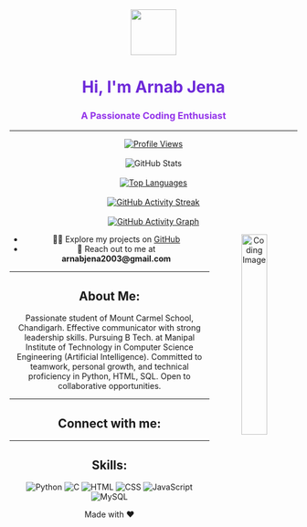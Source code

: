 <!DOCTYPE html>
<html lang="en">
<head>
  <meta charset="UTF-8">
  <link rel="stylesheet" href="https://cdnjs.cloudflare.com/ajax/libs/font-awesome/5.15.4/css/all.min.css">
</head>
<body>

<div align="center">
  <img src="https://media.giphy.com/media/hvRJCLFzcasrR4ia7z/giphy.gif" width="80"> 
  <h1 style="color: #6D28D9;">Hi, I'm Arnab Jena</h1>
  <h3 style="color: #9333EA;">A Passionate Coding Enthusiast</h3>
  <hr>
  <a href="https://komarev.com/ghpvc/?username=arnabjena007&label=Profile%20Views&color=0e75b6&style=flat-square" target="_blank">
    <img src="https://komarev.com/ghpvc/?username=arnabjena007&label=Profile%20Views&color=0e75b6&style=flat-square" alt="Profile Views" style="background-color: transparent;">
  </a>
  <br><br>
  <img src="https://github-readme-stats.vercel.app/api?username=arnabjena007&show_icons=true&theme=dark" alt="GitHub Stats" style="background-color: transparent;">
  <br><br>
  <a href="https://github.com/arnabjena007/github-readme-activity-graph" target="_blank">
    <img src="https://github-readme-stats.vercel.app/api/top-langs/?username=arnabjena007&layout=compact&theme=dark" alt="Top Languages" style="background-color: transparent;">
  </a>
  <br><br>
  <a href="https://github.com/arnabjena007/github-readme-activity-graph" target="_blank">
    <img src="https://github-readme-streak-stats.herokuapp.com/?user=arnabjena007&theme=dark" alt="GitHub Activity Streak" style="background-color: transparent;">
  </a>
  <br><br>
  <a href="https://github.com/arnabjena007/github-readme-activity-graph" target="_blank">
    <img src="https://github-readme-activity-graph.vercel.app/graph?username=arnabjena007&theme=dracula" alt="GitHub Activity Graph" style="background-color: transparent;">
  </a>
</div>

<!-- Additional profile content -->
<div align="center">
  <img align="right" width="30%" src="img.png" alt="Coding Image" />

  <ul>
    <li>👨‍💻 Explore my projects on <a href="https://github.com/arnabjena007">GitHub</a></li>
    <li>📧 Reach out to me at <strong>arnabjena2003@gmail.com</strong></li>
  </ul>

  <hr>

  <h2>About Me:</h2>
  <p>Passionate student of Mount Carmel School, Chandigarh. Effective communicator with strong leadership skills. Pursuing B Tech. at Manipal Institute of Technology in Computer Science Engineering (Artificial Intelligence). Committed to teamwork, personal growth, and technical proficiency in Python, HTML, SQL. Open to collaborative opportunities.</p>
  
  <hr>

  <div class="social-icons">
    <h2>Connect with me:</h2>
    <div>
      <a href="https://twitter.com/ArnabJena11" target="_blank">
        <i class="fab fa-twitter" style="color: #1DA1F2;"></i>
      </a>
      <a href="https://www.instagram.com/arnab.jena02/?hl=en" target="_blank">
        <i class="fab fa-instagram" style="color: #E1306C;"></i>
      </a>
      <a href="https://www.quora.com/profile/Arnab-Jena-4/?hl=en" target="_blank">
        <i class="fab fa-quora" style="color: #B92B27;"></i>
      </a>
      <a href="https://www.linkedin.com/in/arnabjena/" target="_blank">
        <i class="fab fa-linkedin" style="color: #0077B5;"></i>
      </a>
      <!-- Add more social media icons here -->
    </div>
  </div>

  <hr>

  <h2>Skills:</h2>
  <div>
    <img src="https://img.shields.io/badge/Python-3776AB?style=for-the-badge&logo=python&logoColor=white" alt="Python" style="background-color: transparent;">
    <img src="https://img.shields.io/badge/C-00599C?style=for-the-badge&logo=c&logoColor=white" alt="C" style="background-color: transparent;">
    <img src="https://img.shields.io/badge/HTML-239120?style=for-the-badge&logo=html5&logoColor=white" alt="HTML" style="background-color: transparent;">
    <img src="https://img.shields.io/badge/CSS-239120?style=for-the-badge&logo=css3&logoColor=white" alt="CSS" style="background-color: transparent;">
    <img src="https://img.shields.io/badge/JavaScript-323330?style=for-the-badge&logo=javascript&logoColor=F7DF1E" alt="JavaScript" style="background-color: transparent;">
    <img src="https://img.shields.io/badge/MySQL-00000F?style=for-the-badge&logo=mysql&logoColor=white" alt="MySQL" style="background-color: transparent;">
  </div>
  
  <p>Made with ❤️</p>
</div>

</body>
</html>
